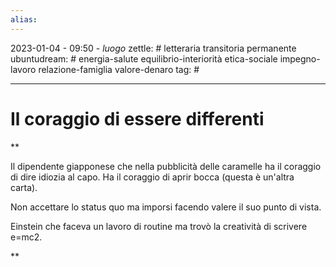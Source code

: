 ```yaml
---
alias: 
---
```

2023-01-04 - 09:50 - *luogo*
zettle: # letteraria transitoria permanente
ubuntudream: # energia-salute equilibrio-interiorità etica-sociale impegno-lavoro relazione-famiglia valore-denaro 
tag: #

---
# Il coraggio di essere differenti

**

Il dipendente giapponese che nella pubblicità delle caramelle ha il coraggio di dire idiozia al capo. Ha il coraggio di aprir bocca (questa è un'altra carta). 

Non accettare lo status quo ma imporsi facendo valere il suo punto di vista.

Einstein che faceva un lavoro di routine ma trovò la creatività di scrivere e=mc2.

**